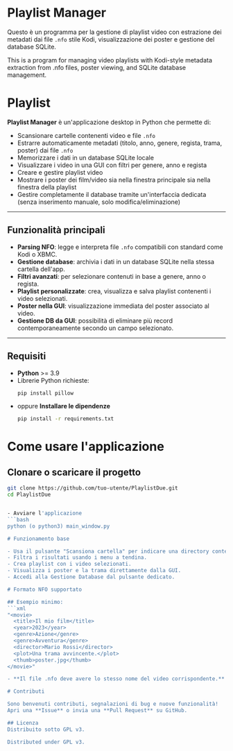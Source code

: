 # Playlist Manager

Questo è un programma per la gestione di playlist video con estrazione dei metadati dai file `.nfo` stile Kodi,
visualizzazione dei poster e gestione del database SQLite.

This is a program for managing video playlists with Kodi-style metadata extraction from .nfo files,
poster viewing, and SQLite database management.

# Playlist

**Playlist Manager** è un'applicazione desktop in Python che permette di:
- Scansionare cartelle contenenti video e file `.nfo`
- Estrarre automaticamente metadati (titolo, anno, genere, regista, trama, poster) dai file `.nfo`
- Memorizzare i dati in un database SQLite locale
- Visualizzare i video in una GUI con filtri per genere, anno e regista
- Creare e gestire playlist video
- Mostrare i poster dei film/video sia nella finestra principale sia nella finestra della playlist
- Gestire completamente il database tramite un'interfaccia dedicata (senza inserimento manuale, solo modifica/eliminazione)

---

## Funzionalità principali

- **Parsing NFO**: legge e interpreta file `.nfo` compatibili con standard come Kodi o XBMC.
- **Gestione database**: archivia i dati in un database SQLite nella stessa cartella dell'app.
- **Filtri avanzati**: per selezionare contenuti in base a genere, anno o regista.
- **Playlist personalizzate**: crea, visualizza e salva playlist contenenti i video selezionati.
- **Poster nella GUI**: visualizzazione immediata del poster associato al video.
- **Gestione DB da GUI**: possibilità di eliminare più record contemporaneamente secondo un campo selezionato.

---

## Requisiti

- **Python** >= 3.9
- Librerie Python richieste:
  ```bash
  pip install pillow


- oppure **Installare le dipendenze**
  ```bash
  pip install -r requirements.txt


# Come usare l'applicazione

## Clonare o scaricare il progetto
  ```bash 
  git clone https://github.com/tuo-utente/PlaylistDue.git
  cd PlaylistDue


- Avviare l'applicazione
  ```bash 
  python (o python3) main_window.py

# Funzionamento base

- Usa il pulsante "Scansiona cartella" per indicare una directory contenente video + .nfo.
- Filtra i risultati usando i menu a tendina.
- Crea playlist con i video selezionati.
- Visualizza i poster e la trama direttamente dalla GUI.
- Accedi alla Gestione Database dal pulsante dedicato.

# Formato NFO supportato

## Esempio minimo:
```xml
"<movie>
    <title>Il mio film</title>
    <year>2023</year>
    <genre>Azione</genre>
    <genre>Avventura</genre>
    <director>Mario Rossi</director>
    <plot>Una trama avvincente.</plot>
    <thumb>poster.jpg</thumb>
</movie>"

- **Il file .nfo deve avere lo stesso nome del video corrispondente.**

# Contributi

Sono benvenuti contributi, segnalazioni di bug e nuove funzionalità!
Apri una **Issue** o invia una **Pull Request** su GitHub.

## Licenza
Distribuito sotto GPL v3.

Distributed under GPL v3.
